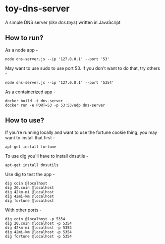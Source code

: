# toy-dns-server
A simple DNS server (_like dns.toys_) written in JavaScript

## How to run?

As a node app -

````
node dns-server.js --ip '127.0.0.1' --port '53'
````

May want to use sudo to use port 53. If you don't want to do that, try others -

````
node dns-server.js --ip '127.0.0.1' --port '5354'
````

As a containerized app -

````
docker build -t dns-server .
docker run -e PORT=53 -p 53:53/udp dns-server
````

## How to use?

If you're running locally and want to use the fortune cookie thing, you may want to install that first -

````
apt-get install fortune
````

To use dig you'll have to install dnsutils -

````
apt-get install dnsutils
````

Use dig to test the app -

```
dig coin @localhost
dig 20.coin @localhost
dig 42km-mi @localhost
dig 42mi-km @localhost
dig fortune @localhost
````

With other ports -

```
dig coin @localhost -p 5354
dig 20.coin @localhost -p 5354
dig 42km-mi @localhost -p 5354
dig 42mi-km @localhost -p 5354
dig fortune @localhost -p 5354
````
